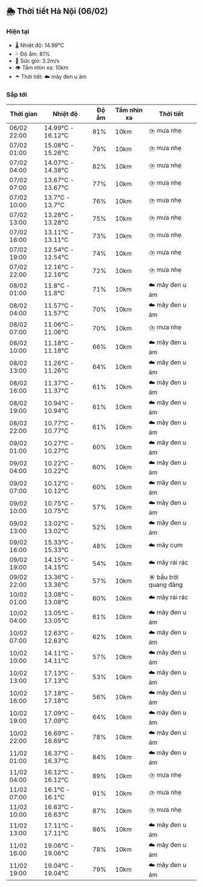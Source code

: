 ## 🌦️ Thời tiết Hà Nội (06/02)

### Hiện tại

- 🌡️ Nhiệt độ: 14.99℃
- 💦 Độ ẩm: 81%
- 💨 Sức gió: 3.2m/s
- 👁️ Tầm nhìn xa: 10km
- ☂️ Thời tiết: ☁️ mây đen u ám

### Sắp tới

| Thời gian | Nhiệt độ | Độ ẩm | Tầm nhìn xa | Thời tiết |
| --- | --- | --- | --- | --- |
| 06/02 22:00 | 14.99℃ - 16.12℃ | 81% | 10km | ⛈️ mưa nhẹ |
| 07/02 01:00 | 15.08℃ - 15.26℃ | 79% | 10km | ⛈️ mưa nhẹ |
| 07/02 04:00 | 14.07℃ - 14.38℃ | 82% | 10km | ⛈️ mưa nhẹ |
| 07/02 07:00 | 13.67℃ - 13.67℃ | 77% | 10km | ⛈️ mưa nhẹ |
| 07/02 10:00 | 13.7℃ - 13.7℃ | 76% | 10km | ⛈️ mưa nhẹ |
| 07/02 13:00 | 13.28℃ - 13.28℃ | 75% | 10km | ⛈️ mưa nhẹ |
| 07/02 16:00 | 13.11℃ - 13.11℃ | 73% | 10km | ⛈️ mưa nhẹ |
| 07/02 19:00 | 12.54℃ - 12.54℃ | 74% | 10km | ⛈️ mưa nhẹ |
| 07/02 22:00 | 12.16℃ - 12.16℃ | 72% | 10km | ⛈️ mưa nhẹ |
| 08/02 01:00 | 11.8℃ - 11.8℃ | 71% | 10km | ☁️ mây đen u ám |
| 08/02 04:00 | 11.57℃ - 11.57℃ | 70% | 10km | ☁️ mây đen u ám |
| 08/02 07:00 | 11.06℃ - 11.06℃ | 70% | 10km | ⛈️ mưa nhẹ |
| 08/02 10:00 | 11.18℃ - 11.18℃ | 66% | 10km | ☁️ mây đen u ám |
| 08/02 13:00 | 11.26℃ - 11.26℃ | 64% | 10km | ☁️ mây đen u ám |
| 08/02 16:00 | 11.37℃ - 11.37℃ | 61% | 10km | ☁️ mây đen u ám |
| 08/02 19:00 | 10.94℃ - 10.94℃ | 61% | 10km | ☁️ mây đen u ám |
| 08/02 22:00 | 10.77℃ - 10.77℃ | 61% | 10km | ☁️ mây đen u ám |
| 09/02 01:00 | 10.27℃ - 10.27℃ | 60% | 10km | ☁️ mây đen u ám |
| 09/02 04:00 | 10.22℃ - 10.22℃ | 60% | 10km | ☁️ mây đen u ám |
| 09/02 07:00 | 10.12℃ - 10.12℃ | 60% | 10km | ☁️ mây đen u ám |
| 09/02 10:00 | 10.75℃ - 10.75℃ | 57% | 10km | ☁️ mây đen u ám |
| 09/02 13:00 | 13.02℃ - 13.02℃ | 52% | 10km | ☁️ mây đen u ám |
| 09/02 16:00 | 15.33℃ - 15.33℃ | 48% | 10km | ☁️ mây cụm |
| 09/02 19:00 | 14.15℃ - 14.15℃ | 54% | 10km | ☁️ mây rải rác |
| 09/02 22:00 | 13.36℃ - 13.36℃ | 57% | 10km | ☀️ bầu trời quang đãng |
| 10/02 01:00 | 13.08℃ - 13.08℃ | 60% | 10km | ☁️ mây rải rác |
| 10/02 04:00 | 13.05℃ - 13.05℃ | 61% | 10km | ☁️ mây đen u ám |
| 10/02 07:00 | 12.63℃ - 12.63℃ | 62% | 10km | ☁️ mây đen u ám |
| 10/02 10:00 | 14.11℃ - 14.11℃ | 57% | 10km | ☁️ mây đen u ám |
| 10/02 13:00 | 17.13℃ - 17.13℃ | 53% | 10km | ☁️ mây đen u ám |
| 10/02 16:00 | 17.18℃ - 17.18℃ | 56% | 10km | ☁️ mây đen u ám |
| 10/02 19:00 | 17.09℃ - 17.09℃ | 64% | 10km | ☁️ mây đen u ám |
| 10/02 22:00 | 16.69℃ - 16.69℃ | 78% | 10km | ☁️ mây đen u ám |
| 11/02 01:00 | 16.37℃ - 16.37℃ | 84% | 10km | ☁️ mây đen u ám |
| 11/02 04:00 | 16.12℃ - 16.12℃ | 89% | 10km | ⛈️ mưa nhẹ |
| 11/02 07:00 | 16.1℃ - 16.1℃ | 91% | 10km | ⛈️ mưa nhẹ |
| 11/02 10:00 | 16.63℃ - 16.63℃ | 87% | 10km | ⛈️ mưa nhẹ |
| 11/02 13:00 | 17.11℃ - 17.11℃ | 86% | 10km | ☁️ mây đen u ám |
| 11/02 16:00 | 19.06℃ - 19.06℃ | 78% | 10km | ☁️ mây đen u ám |
| 11/02 19:00 | 19.04℃ - 19.04℃ | 79% | 10km | ☁️ mây đen u ám |
